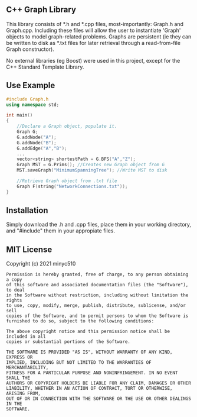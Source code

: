 ## C++ Graph Library

This library consists of *.h and *.cpp files, most-importantly: Graph.h and Graph.cpp. Including these files will allow the user to instantiate 'Graph' objects to model graph-related problems. Graphs are persistent (ie they can be written to disk as *.txt files for later retrieval through a read-from-file Graph constructor). 

No external libraries (eg Boost) were used in this project, except for the C++ Standard Template Library.

## Use Example
```c++
#include Graph.h
using namespace std;

int main()
{
    //Declare a Graph object, populate it.	
    Graph G;
    G.addNode("A"); 
    G.addNode("B");
    G.addEdge("A","B");
    ...
    vector<string> shortestPath = G.BFS("A","Z");
    Graph MST = G.Prims(); //Creates new Graph object from G
    MST.saveGraph("MinimumSpanningTree"); //Write MST to disk

    //Retrieve Graph object from .txt file
    Graph F(string("NetworkConnections.txt"));
}
```



## Installation

Simply download the .h and .cpp files, place them in your working directory, and "#include" them in your appropiate files.

## MIT License

Copyright (c) 2021 minyc510

```
Permission is hereby granted, free of charge, to any person obtaining a copy
of this software and associated documentation files (the "Software"), to deal
in the Software without restriction, including without limitation the rights
to use, copy, modify, merge, publish, distribute, sublicense, and/or sell
copies of the Software, and to permit persons to whom the Software is
furnished to do so, subject to the following conditions:

The above copyright notice and this permission notice shall be included in all
copies or substantial portions of the Software.

THE SOFTWARE IS PROVIDED "AS IS", WITHOUT WARRANTY OF ANY KIND, EXPRESS OR
IMPLIED, INCLUDING BUT NOT LIMITED TO THE WARRANTIES OF MERCHANTABILITY,
FITNESS FOR A PARTICULAR PURPOSE AND NONINFRINGEMENT. IN NO EVENT SHALL THE
AUTHORS OR COPYRIGHT HOLDERS BE LIABLE FOR ANY CLAIM, DAMAGES OR OTHER
LIABILITY, WHETHER IN AN ACTION OF CONTRACT, TORT OR OTHERWISE, ARISING FROM,
OUT OF OR IN CONNECTION WITH THE SOFTWARE OR THE USE OR OTHER DEALINGS IN THE
SOFTWARE.
```

